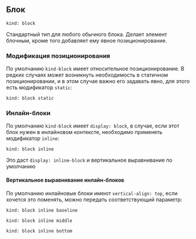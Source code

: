 ---
---

## Блок

    kind: block

Стандартный тип для любого обычного блока. Делает элемент блочным, кроме того добавляет ему явное позиционирование.

### Модификация позиционирования

По умолчанию `kind-block` имеет относительное позиционирование. В редких случаях может возникнуть необходимость в статичном позиционировании, и в этом случае важно его задавать явно, для этого есть модификатор `static`:

    kind: block static

### Инлайн-блоки

По умолчанию `kind-block` имеет `display: block`, в случае, если этот блок нужен в инлайновом контексте, необходимо применять модификатор `inline`:

    kind: block inline

Это даст `display: inline-block` и вертикальное выравнивание по умолчанию

#### Вертикальное выравнивание инлайн-блоков

По умолчанию инлайновые блоки имеют `vertical-align: top`, если хочется это поменять, можно передать соответствующий параметр:

    kind: block inline baseline
    
    kind: block inline middle

    kind: block inline bottom
